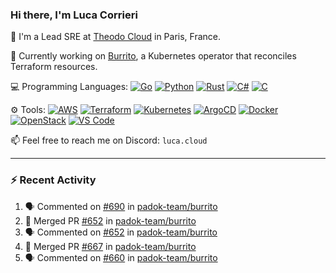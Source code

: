### Hi there, I'm Luca Corrieri

👋 I'm a Lead SRE at [Theodo Cloud](https://cloud.theodo.com/) in Paris, France.

🌯 Currently working on [Burrito](https://github.com/padok-team/burrito), a Kubernetes operator that reconciles Terraform resources.

💻 Programming Languages:
[![Go](https://img.shields.io/badge/Go-007d9c?style=flat-square&logo=go&logoColor=white)](#)
[![Python](https://img.shields.io/badge/Python-3b78a7.svg?style=flat-square&logo=python&logoColor=white)](#)
[![Rust](https://img.shields.io/badge/Rust-c14566?style=flat-square&logo=rust&logoColor=white)](#)
[![C#](https://img.shields.io/badge/C%23-1e9e25.svg?style=flat-square&logo=c%20sharp&logoColor=white)](#)
[![C](https://img.shields.io/badge/C-2570ae.svg?style=flat-square&logo=c&logoColor=white)](#)

⚙️ Tools:
[![AWS](https://img.shields.io/badge/AWS-232F3E?style=flat-square&logo=amazonaws&logoColor=white)](#)
[![Terraform](https://img.shields.io/badge/Terraform-7B42BC?style=flat-square&logo=terraform&logoColor=white)](#)
[![Kubernetes](https://img.shields.io/badge/Kubernetes-326CE5?style=flat-square&logo=kubernetes&logoColor=white)](#)
[![ArgoCD](https://img.shields.io/badge/ArgoCD-009485?style=flat-square&logo=argo&logoColor=white)](#)
[![Docker](https://img.shields.io/badge/Docker-2496ED?style=flat-square&logo=docker&logoColor=white)](#)
[![OpenStack](https://img.shields.io/badge/OpenStack-ED1944?style=flat-square&logo=openstack&logoColor=white)](#)
[![VS Code](https://img.shields.io/badge/VS%20Code-007ACC?style=flat-square&logo=visualstudiocode&logoColor=white)](#)

📫 Feel free to reach me on Discord: `luca.cloud`

---

### :zap: Recent Activity

<!--START_SECTION:activity-->
1. 🗣 Commented on [#690](https://github.com/padok-team/burrito/issues/690#issuecomment-3271007067) in [padok-team/burrito](https://github.com/padok-team/burrito)
2. 🎉 Merged PR [#652](https://github.com/padok-team/burrito/pull/652) in [padok-team/burrito](https://github.com/padok-team/burrito)
3. 🗣 Commented on [#652](https://github.com/padok-team/burrito/pull/652#issuecomment-3262574300) in [padok-team/burrito](https://github.com/padok-team/burrito)
4. 🎉 Merged PR [#667](https://github.com/padok-team/burrito/pull/667) in [padok-team/burrito](https://github.com/padok-team/burrito)
5. 🗣 Commented on [#660](https://github.com/padok-team/burrito/pull/660#issuecomment-3220901855) in [padok-team/burrito](https://github.com/padok-team/burrito)
<!--END_SECTION:activity-->
